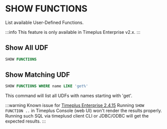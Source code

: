 # SHOW FUNCTIONS

List available User-Defined Functions.

:::info
This feature is only available in Timeplus Enterprise v2.x.
:::

## Show All UDF

```sql
SHOW FUNCTIONS
```

## Show Matching UDF

```sql
SHOW FUNCTIONS WHERE name LIKE 'get%'
```

This command will list all UDFs with names starting with 'get'.

:::warning Known issue for [Timeplus Enterprise 2.4.15](/enterprise-v2.4#known_issue_2_4_15)
Running `SHOW FUNCTION ..` in Timeplus Console (web UI) won't render the results properly. Running such SQL via timeplusd client CLI or JDBC/ODBC will get the expected results.
:::
